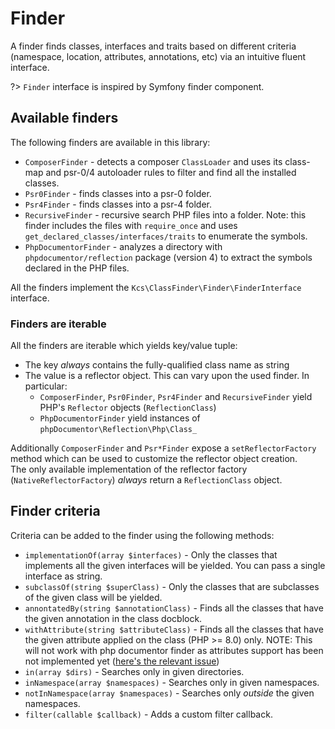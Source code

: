 # Finder

A finder finds classes, interfaces and traits based on different criteria (namespace, location,
attributes, annotations, etc) via an intuitive fluent interface.

?> `Finder` interface is inspired by Symfony finder component.

## Available finders

The following finders are available in this library:

- `ComposerFinder` - detects a composer `ClassLoader` and uses its class-map and psr-0/4 autoloader rules
  to filter and find all the installed classes.
- `Psr0Finder` - finds classes into a psr-0 folder.
- `Psr4Finder` - finds classes into a psr-4 folder.
- `RecursiveFinder` - recursive search PHP files into a folder. Note: this finder includes the
  files with `require_once` and uses `get_declared_classes/interfaces/traits` to enumerate the symbols.
- `PhpDocumentorFinder` - analyzes a directory with `phpdocumentor/reflection` package (version 4) to extract the
  symbols declared in the PHP files.

All the finders implement the `Kcs\ClassFinder\Finder\FinderInterface` interface.

### Finders are iterable

All the finders are iterable which yields key/value tuple:

- The key *always* contains the fully-qualified class name as string
- The value is a reflector object. This can vary upon the used finder. In particular:
  - `ComposerFinder`, `Psr0Finder`, `Psr4Finder` and `RecursiveFinder` yield PHP's `Reflector` objects (`ReflectionClass`)
  - `PhpDocumentorFinder` yield instances of `phpDocumentor\Reflection\Php\Class_`

Additionally `ComposerFinder` and `Psr*Finder` expose a `setReflectorFactory` method which can be
used to customize the reflector object creation.  
The only available implementation of the reflector factory (`NativeReflectorFactory`) *always* return
a `ReflectionClass` object.

## Finder criteria

Criteria can be added to the finder using the following methods:

- `implementationOf(array $interfaces)` - Only the classes that implements all the given interfaces will be yielded.
  You can pass a single interface as string.
- `subclassOf(string $superClass)` - Only the classes that are subclasses of the given class will be yielded.
- `annontatedBy(string $annotationClass)` - Finds all the classes that have the given annotation in the class docblock.
- `withAttribute(string $attributeClass)` - Finds all the classes that have the given attribute applied on the 
  class (PHP >= 8.0) only. NOTE: This will not work with php documentor finder as attributes support has been not
  implemented yet ([here's the relevant issue](https://github.com/phpDocumentor/Reflection/issues/185))
- `in(array $dirs)` - Searches only in given directories.
- `inNamespace(array $namespaces)` -  Searches only in given namespaces.
- `notInNamespace(array $namespaces)` -  Searches only *outside* the given namespaces.
- `filter(callable $callback)` - Adds a custom filter callback.


